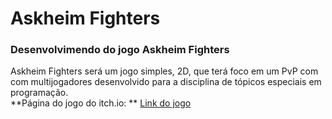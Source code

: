 # Askheim Fighters
### Desenvolvimendo do jogo Askheim Fighters
Askheim Fighters  será um  jogo  simples, 2D, que terá foco em um PvP com com multijogadores desenvolvido para a disciplina de tópicos especiais em programação.  
**Página do jogo do itch.io: ** [Link do jogo](https://fmichael.itch.io/askheim-fighters "Clique e acesse agora!")
